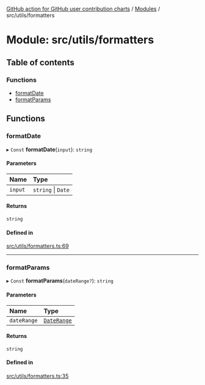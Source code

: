 [GitHub action for GitHub user contribution charts](../README.md) / [Modules](../modules.md) / src/utils/formatters

# Module: src/utils/formatters

## Table of contents

### Functions

- [formatDate](src_utils_formatters.md#formatdate)
- [formatParams](src_utils_formatters.md#formatparams)

## Functions

### formatDate

▸ `Const` **formatDate**(`input`): `string`

#### Parameters

| Name | Type |
| :------ | :------ |
| `input` | `string` \| `Date` |

#### Returns

`string`

#### Defined in

[src/utils/formatters.ts:69](https://github.com/AlexRogalskiy/github-action-user-contribution/blob/8736815/src/utils/formatters.ts#L69)

___

### formatParams

▸ `Const` **formatParams**(`dateRange?`): `string`

#### Parameters

| Name | Type |
| :------ | :------ |
| `dateRange` | [`DateRange`](typings_domain_types.md#daterange) |

#### Returns

`string`

#### Defined in

[src/utils/formatters.ts:35](https://github.com/AlexRogalskiy/github-action-user-contribution/blob/8736815/src/utils/formatters.ts#L35)
